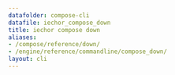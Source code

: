 ```yaml
---
datafolder: compose-cli
datafile: iechor_compose_down
title: iechor compose down
aliases:
- /compose/reference/down/
- /engine/reference/commandline/compose_down/
layout: cli
---
```


<!--
Sorry, but the contents of this page are automatically generated from
iEchor's source code. If you want to suggest a change to the text that appears
here, you'll need to find the string by searching this repo:
https://github.com/iechor/compose
-->
